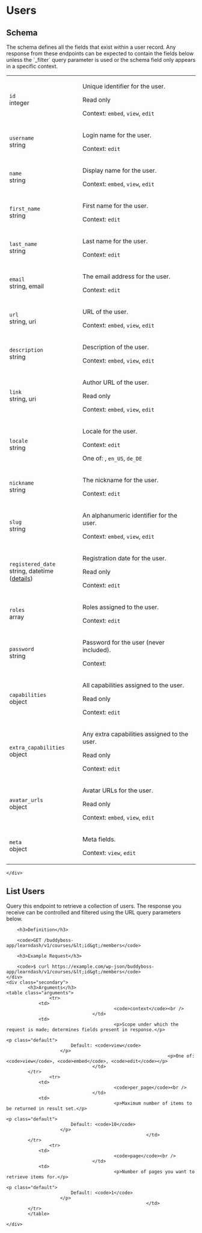 ---
---

# Users

<section class="route">
	<div class="primary">
		<h2>Schema</h2>
<p>The schema defines all the fields that exist within a user record. Any response from these endpoints can be expected to contain the fields below unless the `_filter` query parameter is used or the schema field only appears in a specific context.</p>
<table class="attributes">
			<tr id="schema-id">
			<td>
				<code>id</code><br />
				<span class="type">
					integer				</span>
			</td>
			<td>
				<p>Unique identifier for the user.</p>
									<p class="read-only">Read only</p>
								<p class="context">Context: <code>embed</code>, <code>view</code>, <code>edit</code></p>
							</td>
		</tr>
			<tr id="schema-username">
			<td>
				<code>username</code><br />
				<span class="type">
					string				</span>
			</td>
			<td>
				<p>Login name for the user.</p>
								<p class="context">Context: <code>edit</code></p>
							</td>
		</tr>
			<tr id="schema-name">
			<td>
				<code>name</code><br />
				<span class="type">
					string				</span>
			</td>
			<td>
				<p>Display name for the user.</p>
								<p class="context">Context: <code>embed</code>, <code>view</code>, <code>edit</code></p>
							</td>
		</tr>
			<tr id="schema-first_name">
			<td>
				<code>first_name</code><br />
				<span class="type">
					string				</span>
			</td>
			<td>
				<p>First name for the user.</p>
								<p class="context">Context: <code>edit</code></p>
							</td>
		</tr>
			<tr id="schema-last_name">
			<td>
				<code>last_name</code><br />
				<span class="type">
					string				</span>
			</td>
			<td>
				<p>Last name for the user.</p>
								<p class="context">Context: <code>edit</code></p>
							</td>
		</tr>
			<tr id="schema-email">
			<td>
				<code>email</code><br />
				<span class="type">
					string,
													email
									</span>
			</td>
			<td>
				<p>The email address for the user.</p>
								<p class="context">Context: <code>edit</code></p>
							</td>
		</tr>
			<tr id="schema-url">
			<td>
				<code>url</code><br />
				<span class="type">
					string,
													uri
										</span>
			</td>
			<td>
				<p>URL of the user.</p>
								<p class="context">Context: <code>embed</code>, <code>view</code>, <code>edit</code></p>
							</td>
		</tr>
			<tr id="schema-description">
			<td>
				<code>description</code><br />
				<span class="type">
					string				</span>
			</td>
			<td>
				<p>Description of the user.</p>
								<p class="context">Context: <code>embed</code>, <code>view</code>, <code>edit</code></p>
							</td>
		</tr>
			<tr id="schema-link">
			<td>
				<code>link</code><br />
				<span class="type">
					string,
													uri
										</span>
			</td>
			<td>
				<p>Author URL of the user.</p>
									<p class="read-only">Read only</p>
								<p class="context">Context: <code>embed</code>, <code>view</code>, <code>edit</code></p>
							</td>
		</tr>
			<tr id="schema-locale">
			<td>
				<code>locale</code><br />
				<span class="type">
					string				</span>
			</td>
			<td>
				<p>Locale for the user.</p>
								<p class="context">Context: <code>edit</code></p>
									<p>One of: <code></code>, <code>en_US</code>, <code>de_DE</code></p>
							</td>
		</tr>
			<tr id="schema-nickname">
			<td>
				<code>nickname</code><br />
				<span class="type">
					string				</span>
			</td>
			<td>
				<p>The nickname for the user.</p>
								<p class="context">Context: <code>edit</code></p>
							</td>
		</tr>
			<tr id="schema-slug">
			<td>
				<code>slug</code><br />
				<span class="type">
					string				</span>
			</td>
			<td>
				<p>An alphanumeric identifier for the user.</p>
								<p class="context">Context: <code>embed</code>, <code>view</code>, <code>edit</code></p>
							</td>
		</tr>
			<tr id="schema-registered_date">
			<td>
				<code>registered_date</code><br />
				<span class="type">
					string,
													datetime (<a href="https://core.trac.wordpress.org/ticket/41032">details</a>)
										</span>
			</td>
			<td>
				<p>Registration date for the user.</p>
									<p class="read-only">Read only</p>
								<p class="context">Context: <code>edit</code></p>
							</td>
		</tr>
			<tr id="schema-roles">
			<td>
				<code>roles</code><br />
				<span class="type">
					array				</span>
			</td>
			<td>
				<p>Roles assigned to the user.</p>
								<p class="context">Context: <code>edit</code></p>
							</td>
		</tr>
			<tr id="schema-password">
			<td>
				<code>password</code><br />
				<span class="type">
					string				</span>
			</td>
			<td>
				<p>Password for the user (never included).</p>
								<p class="context">Context: <code></code></p>
							</td>
		</tr>
			<tr id="schema-capabilities">
			<td>
				<code>capabilities</code><br />
				<span class="type">
					object				</span>
			</td>
			<td>
				<p>All capabilities assigned to the user.</p>
									<p class="read-only">Read only</p>
								<p class="context">Context: <code>edit</code></p>
							</td>
		</tr>
			<tr id="schema-extra_capabilities">
			<td>
				<code>extra_capabilities</code><br />
				<span class="type">
					object				</span>
			</td>
			<td>
				<p>Any extra capabilities assigned to the user.</p>
									<p class="read-only">Read only</p>
								<p class="context">Context: <code>edit</code></p>
							</td>
		</tr>
			<tr id="schema-avatar_urls">
			<td>
				<code>avatar_urls</code><br />
				<span class="type">
					object				</span>
			</td>
			<td>
				<p>Avatar URLs for the user.</p>
									<p class="read-only">Read only</p>
								<p class="context">Context: <code>embed</code>, <code>view</code>, <code>edit</code></p>
							</td>
		</tr>
			<tr id="schema-meta">
			<td>
				<code>meta</code><br />
				<span class="type">
					object				</span>
			</td>
			<td>
				<p>Meta fields.</p>
								<p class="context">Context: <code>view</code>, <code>edit</code></p>
							</td>
		</tr>
	</table>

	</div>
</section>

<div><section class="route">
	<div class="primary">
		<h2>List Users</h2>
		<p>Query this endpoint to retrieve a collection of users. The response you receive can be controlled and filtered using the URL query parameters below.</p>

		<h3>Definition</h3>

		<code>GET /buddyboss-app/learndash/v1/courses/&lt;id&gt;/members</code>

		<h3>Example Request</h3>

		<code>$ curl https://example.com/wp-json/buddyboss-app/learndash/v1/courses/&lt;id&gt;/members</code>
	</div>
	<div class="secondary">
			<h3>Arguments</h3>
	<table class="arguments">
					<tr>
				<td>
											<code>context</code><br />
									</td>
				<td>
											<p>Scope under which the request is made; determines fields present in response.</p>
																					<p class="default">
							Default: <code>view</code>
						</p>
																<p>One of: <code>view</code>, <code>embed</code>, <code>edit</code></p>
									</td>
			</tr>
					<tr>
				<td>
											<code>per_page</code><br />
									</td>
				<td>
											<p>Maximum number of items to be returned in result set.</p>
																					<p class="default">
							Default: <code>10</code>
						</p>
														</td>
			</tr>
					<tr>
				<td>
											<code>page</code><br />
									</td>
				<td>
											<p>Number of pages you want to retrieve items for.</p>
																					<p class="default">
							Default: <code>1</code>
						</p>
														</td>
			</tr>
			</table>

	</div>
</section>
</div>
